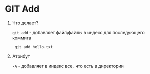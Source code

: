 # GIT Add

1. Что делает?

    ``git add`` - добавляет файл\файлы в индекс для последующего коммита

        git add hello.txt

2. Атрибут

    ``-A`` - добавляет в индекс все, что есть в директории

